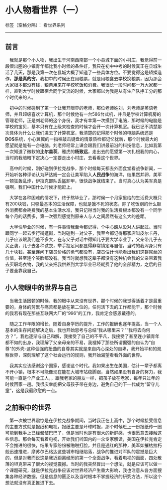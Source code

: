 # 小人物看世界（一）

标签（空格分隔）： 看世界系列

 ------
## 前言
&ensp;&ensp;我就是那个小人物，我出生于河南西南部一个小县城下面的小村庄，我觉得前一段很出圈的小镇青年都比我小时候的条件好，我只在初中中考的时候真正在县城生活了几天，那是我第一次在县城大概了知道了一些具体方位。不要觉得这是矫揉造作，**那是真的穷**。我初中的时候还在用粮票，就是用粮食去学校换粮票，因为那会大家根本都没有钱，粮票用来在学校吃饭和消费。我很长一段时间都一万大家都一样，直到大学时候跟宿舍同学交流的时候，大家都以为我是从有生产队挣工分的那个时代来的人。

&ensp;&ensp;初中的时候碰到了第一个让我开眼界的老师，那位老师姓刘，刘老师是英语老师，并且超级喜欢计算机，那个时候他有一台586台式机，并且是学校计算机房的管理老师，正是刘老师的这个身份，我才有幸第一次摸到了电脑，那时候的电脑是学校的宝贝，基本只有在上级来检查的时候才会开一次计算机室。我已记不清楚那次具体为什么让我们进去了计算机室，我清楚的记得那个时候的电脑系统还是**DOS**系统，小心翼翼的一指禅敲击键盘的情景质检都记忆犹新，那个时候最大的愿望就是能有一台电脑。刘老师经常上课会跟我们讲最前沿的科技信息，比如我第一次知道了微软的**比尔盖茨**、雅虎的**杨致远**，走出去的愿望第一次扎根我的内心，当时的我暗暗下定决心一定要走出小村庄，去看看这个世界。

&ensp;&ensp;高中的时候，刚好碰到伊拉克战争，那个时候每天都去外面食堂看战争新闻，一开始听各种评论认为萨达姆一定会让美军陷入**人民战争**的海洋，结果然并卵，美军一顿狂轰乱炸，伊拉克部队丢盔卸甲，很快战争就结束了。当时真心认为美军真是强啊，我们中国什么时候才能赶上。

&ensp;&ensp;大学在各种困难的情况下，终于熬毕业了，那时候一个月家里给的生活费大概只有200块钱，只够最基本的生活保障，也就是饿不死的状态，除了吃饭别的什么额外消费都会耗费我的基本生活水准，我只记得当时我的生活费根本都没有一个同学每个月的话费多，第一次强烈感觉到原来人与人之间居然有这么大的差距。

&ensp;&ensp;大学快毕业的时候，有一件事情我至今都记得，个中心酸从没对人讲起过。当时跟同学一起去步行街逛街，当时碰到一对父子，我至今都记得那家店叫皮尔卡丹，儿子应该跟我们差不多大，在与父子对话中得知儿子要大学毕业了，父亲带儿子去买正装，儿子去各种试衣，举手投足间都显得非常镇定与自信，当时的我浑身只有几十块钱，甚至连问下店员价格的勇气都没有，店员估计也能看出我们这群屌丝的价值，甚至连个笑脸都没有。我当时就想我这辈子都没有这种机会我的父亲带着我去买职场衣物，我的父亲把我供养到大学毕业已经耗费了他的全部精力，之后的日子要全靠我自己。

## 小人物眼中的世界与自己
&ensp;&ensp;当我生活困顿的时候，我的眼中从来没有世界，那个时候的我觉得活着才是最重要的，身体的劳累与痛苦都是放在第二位的，任何活下去的工作都能干，那个时候的我若有现在那些互联网大厂的“996”的工作，我肯定会感恩戴德的。

&ensp;&ensp;随之工作年限的增长，随着自身学历的提升，工作的报酬也逐年提高，当一个人基本的生存问题解决之后，我也开始思考与总结“我从哪里来？”“我将去向何方？”，我也逐渐与自己和解，我接受了自己的不平凡，我接受了甚至连小镇青年都不如的出身，我理解了父亲母亲的不易，我褪掉了那些所谓倔强的自认为“自尊”的外壳-这种倔强的扭曲的自尊其实就是来自内心深处的自卑，我开始平和的观察世界，深刻理解了这个社会运行的规则，我开始渴望看看外面的世界。

&ensp;&ensp;我其实应该感谢这个国家，感谢这个时代。我如果出生在美国，估计一辈子都离不开小镇，根本不可能像现在能在大城市站稳脚跟，当然如果没有自身的努力，我可能一直是个产业工人，，跟我老家的朋友一样，把孩子放在老家，每年只过年的时候回家一趟。我很庆幸能把父母孩子带在身边，避免自己的下一代成为“留守儿童”，这是我最欣慰的一点。
## 之前眼中的世界
&ensp;&ensp;第一次被世界震惊是在伊拉克战争期间，当时我正在上高中，那个时候接受信息的主要方式就是报纸和电视，报纸主要是环球时报，那个时候班上一份报纸传一圈可能到我手上已经皱皱巴巴了，但是当时也是有很大的新鲜感，也很愿意去接触这些信息。那会每天看着电视，开始我们听国内的一众专家解读，美国在伊拉克肯定不会推进的很快，结果专家纷纷被啪啪打脸，并且是通红的那种，美军如摧枯拉朽般迅速推进，摩苏尔巴格达这些城市相继陷落，战争的推进对军队的震撼是巨大的，但是对我而说这是我近距离经历的第一个全面战争，看着电视的画面，四处散落的坦克带来了很大的视觉震撼。当时的我突然冒出一个想法，就是应该可以做一个课题研究，就是伊拉克战争应该对世界经济产生重大影响，我也注意从各方面搜集各种经济数据，但是信息的匮乏以及当时根本不掌握经济的研究方法，所以这个想法就没有真正推进下去。


